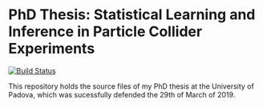 
# PhD Thesis: Statistical Learning and Inference in Particle Collider Experiments

[![Build Status](https://travis-ci.com/pablodecm/phd_thesis.svg?token=AVNhFPMNrFqkdRz2swAq&branch=master)](https://travis-ci.com/pablodecm/phd_thesis)

This repository holds the source files of my PhD thesis at the
University of Padova, which was sucessfully defended the 29th
of March of 2019.